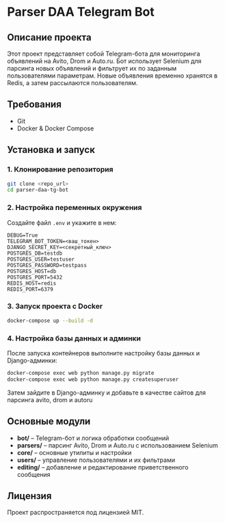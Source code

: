 # Parser DAA Telegram Bot

## Описание проекта
Этот проект представляет собой Telegram-бота для мониторинга объявлений на Avito, Drom и Auto.ru. Бот использует Selenium для парсинга новых объявлений и фильтрует их по заданным пользователями параметрам. Новые объявления временно хранятся в Redis, а затем рассылаются пользователям.

## Требования
- Git
- Docker & Docker Compose

## Установка и запуск

### 1. Клонирование репозитория
```sh
git clone <repo_url>
cd parser-daa-tg-bot
```

### 2. Настройка переменных окружения
Создайте файл `.env` и укажите в нем:
```
DEBUG=True
TELEGRAM_BOT_TOKEN=<ваш_токен>
DJANGO_SECRET_KEY=<секретный_ключ>
POSTGRES_DB=testdb
POSTGRES_USER=testuser
POSTGRES_PASSWORD=testpass
POSTGRES_HOST=db
POSTGRES_PORT=5432
REDIS_HOST=redis
REDIS_PORT=6379
```

### 3. Запуск проекта с Docker
```sh
docker-compose up --build -d
```

### 4. Настройка базы данных и админки
После запуска контейнеров выполните настройку базы данных и Django-админки:
```sh
docker-compose exec web python manage.py migrate
docker-compose exec web python manage.py createsuperuser
```
Затем зайдите в Django-админку и добавьте в качестве сайтов для парсинга avito, drom и autoru

## Основные модули
- **bot/** – Telegram-бот и логика обработки сообщений
- **parsers/** – парсинг Avito, Drom и Auto.ru с использованием Selenium
- **core/** – основные утилиты и настройки
- **users/** – управление пользователями и их фильтрами
- **editing/** – добавление и редактирование приветственного сообщения

## Лицензия
Проект распространяется под лицензией MIT.

